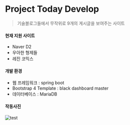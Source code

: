 # Project Today Develop
> 기술블로그들에서 무작위로 9개의 게시글을 보여주는 사이트

#### 현재 지원 사이트
* Naver D2
* 우아한 형제들
* 레진 코믹스

#### 개발 환경
* 웹 프레임워크 : spring boot
* Bootstrap 4 Template : black dashboard master
* 데이터베이스 : MariaDB

#### 작동사진
![test](https://user-images.githubusercontent.com/32615702/66967231-3299c680-f0bb-11e9-94c4-1c21959c029d.gif)
